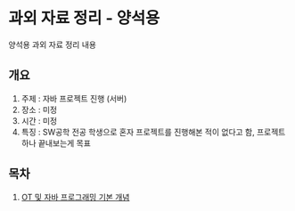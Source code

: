 # 과외 자료 정리 - 양석용
양석용 과외 자료 정리 내용

## 개요
1. 주제 : 자바 프로젝트 진행 (서버)
2. 장소 : 미정
3. 시간 : 미정
4. 특징 : SW공학 전공 학생으로 혼자 프로젝트를 진행해본 적이 없다고 함, 프로젝트 하나 끝내보는게 목표

##  목차
1. [OT 및 자바 프로그래밍 기본 개념](./1회차)

